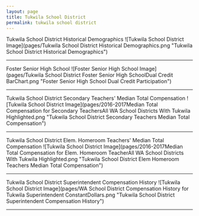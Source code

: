 ```yaml
---
layout: page
title: Tukwila School District
permalink: tukwila school district
---
```



Tukwila School District Historical Demographics
![Tukwila School District Image](pages/Tukwila School District Historical Demographics.png "Tukwila School District Historical Demographics")

___

Foster Senior High School
![Foster Senior High School Image](pages/Tukwila School District Foster Senior High SchoolDual Credit BarChart.png "Foster Senior High School Dual Credit Participation")

___

Tukwila School District Secondary Teachers' Median Total Compensation
![Tukwila School District Image](pages/2016-2017Median Total Compensation for Secondary TeachersAll WA School Districts With Tukwila Highlighted.png "Tukwila School District Secondary Teachers Median Total Compensation")

___

Tukwila School District Elem. Homeroom Teachers' Median Total Compensation
![Tukwila School District Image](pages/2016-2017Median Total Compensation for Elem. Homeroom TeacherAll WA School Districts With Tukwila Highlighted.png "Tukwila School District Elem Homeroom Teachers Median Total Compensation")

___

Tukwila School District Superintendent Compensation History
![Tukwila School District Image](pages/WA School District Compensation History for Tukwila Superintendent ConstantDollars.png "Tukwila School District Superintendent Compensation History")

___

